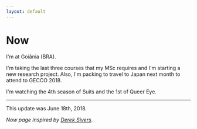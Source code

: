 ```yaml
---
layout: default
---
```


# Now

I'm at Goiânia (BRA).

I'm taking the last three courses that my MSc requires and I'm starting a 
new research project. Also, I'm packing to travel to Japan next month
to attend to GECCO 2018.

I'm watching the 4th season of Suits and the 1st of Queer Eye.

---

This update was June 18th, 2018.

_Now page inspired by [Derek Sivers](https://sivers.org/now)_.